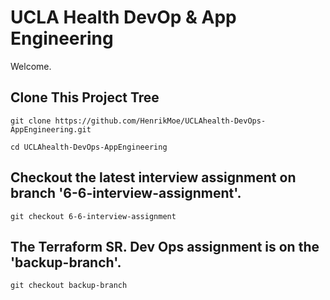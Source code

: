 # UCLA Health DevOp & App Engineering 

Welcome.

## Clone This Project Tree

`git clone https://github.com/HenrikMoe/UCLAhealth-DevOps-AppEngineering.git`

`cd UCLAhealth-DevOps-AppEngineering`

## Checkout the latest interview assignment on branch '6-6-interview-assignment'.

`git checkout 6-6-interview-assignment`

## The Terraform SR. Dev Ops assignment is on the 'backup-branch'.

`git checkout backup-branch`

